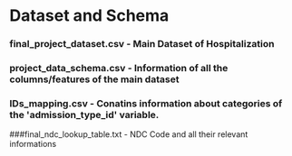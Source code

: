 # Dataset and Schema

### final_project_dataset.csv - Main Dataset of Hospitalization


### project_data_schema.csv - Information of all the columns/features of the main dataset


### IDs_mapping.csv - Conatins information about categories of the 'admission_type_id' variable.


###final_ndc_lookup_table.txt - NDC Code and all their relevant informations
